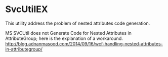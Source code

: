 SvcUtilEX
=========

This utility address the problem of nested attributes code generation. 

MS SVCUtil does not Generate Code for Nested Attributes in AttributeGroup; here is the explanation of a workaround.
http://blog.adnanmasood.com/2014/09/16/wcf-handling-nested-attributes-in-attributegroup/

